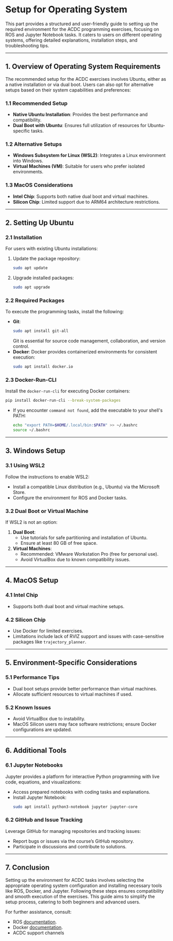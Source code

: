 # Setup for Operating System

This part provides a structured and user-friendly guide to setting up the required environment for the ACDC programming exercises, focusing on ROS and Jupyter Notebook tasks. It caters to users on different operating systems, offering detailed explanations, installation steps, and troubleshooting tips.

---

## **1. Overview of Operating System Requirements**

The recommended setup for the ACDC exercises involves Ubuntu, either as a native installation or via dual boot. Users can also opt for alternative setups based on their system capabilities and preferences:

### **1.1 Recommended Setup**
- **Native Ubuntu Installation**: Provides the best performance and compatibility.
- **Dual Boot with Ubuntu**: Ensures full utilization of resources for Ubuntu-specific tasks.

### **1.2 Alternative Setups**
- **Windows Subsystem for Linux (WSL2)**: Integrates a Linux environment into Windows.
- **Virtual Machines (VM)**: Suitable for users who prefer isolated environments.

### **1.3 MacOS Considerations**
- **Intel Chip**: Supports both native dual boot and virtual machines.
- **Silicon Chip**: Limited support due to ARM64 architecture restrictions.

---

## **2. Setting Up Ubuntu**

### **2.1 Installation**
For users with existing Ubuntu installations:
1. Update the package repository:
   ```bash
   sudo apt update
   ```
2. Upgrade installed packages:
   ```bash
   sudo apt upgrade
   ```

### **2.2 Required Packages**
To execute the programming tasks, install the following:
- **Git**:
  ```bash
  sudo apt install git-all
  ```
  Git is essential for source code management, collaboration, and version control.
- **Docker**:
  Docker provides containerized environments for consistent execution:
  ```bash
  sudo apt install docker.io
  ```

### **2.3 Docker-Run-CLI**
Install the `docker-run-cli` for executing Docker containers:
```bash
pip install docker-run-cli --break-system-packages
```
- If you encounter `command not found`, add the executable to your shell's PATH:
  ```bash
  echo "export PATH=$HOME/.local/bin:$PATH" >> ~/.bashrc
  source ~/.bashrc
  ```

---

## **3. Windows Setup**

### **3.1 Using WSL2**
Follow the instructions to enable WSL2:
- Install a compatible Linux distribution (e.g., Ubuntu) via the Microsoft Store.
- Configure the environment for ROS and Docker tasks.

### **3.2 Dual Boot or Virtual Machine**
If WSL2 is not an option:
1. **Dual Boot**:
   - Use tutorials for safe partitioning and installation of Ubuntu.
   - Ensure at least 80 GB of free space.
2. **Virtual Machines**:
   - Recommended: VMware Workstation Pro (free for personal use).
   - Avoid VirtualBox due to known compatibility issues.

---

## **4. MacOS Setup**

### **4.1 Intel Chip**
- Supports both dual boot and virtual machine setups.

### **4.2 Silicon Chip**
- Use Docker for limited exercises.
- Limitations include lack of RVIZ support and issues with case-sensitive packages like `trajectory_planner`.

---

## **5. Environment-Specific Considerations**

### **5.1 Performance Tips**
- Dual boot setups provide better performance than virtual machines.
- Allocate sufficient resources to virtual machines if used.

### **5.2 Known Issues**
- Avoid VirtualBox due to instability.
- MacOS Silicon users may face software restrictions; ensure Docker configurations are updated.

---

## **6. Additional Tools**

### **6.1 Jupyter Notebooks**
Jupyter provides a platform for interactive Python programming with live code, equations, and visualizations:
- Access prepared notebooks with coding tasks and explanations.
- Install Jupyter Notebook:
  ```bash
  sudo apt install python3-notebook jupyter jupyter-core
  ```

### **6.2 GitHub and Issue Tracking**
Leverage GitHub for managing repositories and tracking issues:
- Report bugs or issues via the course’s GitHub repository.
- Participate in discussions and contribute to solutions.

---

## **7. Conclusion**

Setting up the environment for ACDC tasks involves selecting the appropriate operating system configuration and installing necessary tools like ROS, Docker, and Jupyter. Following these steps ensures compatibility and smooth execution of the exercises. This guide aims to simplify the setup process, catering to both beginners and advanced users. 

For further assistance, consult:
- ROS [documentation](http://wiki.ros.org).
- Docker [documentation](https://docs.docker.com).
- ACDC support channels